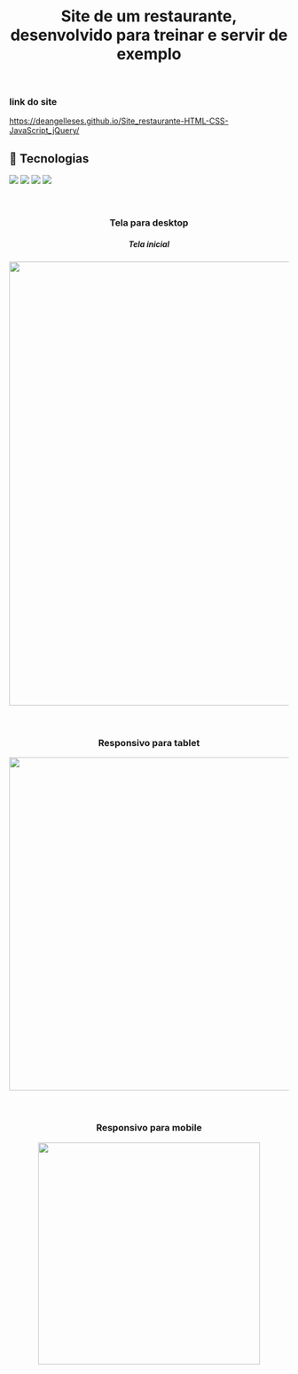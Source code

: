 # <h1 align="center">Site de um restaurante, desenvolvido para treinar e servir de exemplo</h1>
<br>
<h3 align="start">link do site</h3>

<a>https://deangelleses.github.io/Site_restaurante-HTML-CSS-JavaScript_jQuery/</a>
<br>
## 🚀 Tecnologias
<div>
  <img src="https://img.shields.io/badge/HTML-239120?style=for-the-badge&logo=html5&logoColor=white">
  <img src="https://img.shields.io/badge/CSS-239120?&style=for-the-badge&logo=css3&logoColor=white">
  <img src="https://img.shields.io/badge/JavaScript-F7DF1E?style=for-the-badge&logo=javascript&logoColor=black">
  <img src="https://img.shields.io/badge/jQuery-0769AD?style=for-the-badge&logo=jquery&logoColor=white">
</div>
<br><br>
<h3 align="center">Tela para desktop</h3>
<h5 align="center">Tela inicial</h5>
<div align="center">
  <img src="https://github.com/DeangellesES/Site_restaurante-HTML-CSS-JavaScript_jQuery/blob/main/Tela%20inicial.png" width="800">
</div>
<br><br>
<h3 align="center">Responsivo para tablet</h3>
<div align="center">
  <img src="https://github.com/DeangellesES/Site_restaurante-HTML-CSS-JavaScript_jQuery/blob/main/responsivo%20tablet.png" width="600">
</div>
<br><br>
<h3 align="center">Responsivo para mobile</h3>
<div align="center">
  <img src="https://github.com/DeangellesES/Site_restaurante-HTML-CSS-JavaScript_jQuery/blob/main/responsivo%20mobile.png" width="400">
</div>
